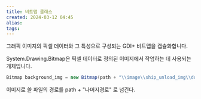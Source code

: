 ```yaml
---
title: 비트맵 클래스
created: 2024-03-12 04:45
alias:
tags:
---
```

그래픽 이미지의 픽셀 데이터와 그 특성으로 구성되는 GDI+ 비트맵을 캡슐화합니다. 

System.Drawing.Bitmap은 픽셀 데이터로 정의된 이미지에서 작업하는 데 사용되는 개체입니다.

```cs
Bitmap background_img = new Bitmap(path + "\\image\\ship_unload_img\\dock_background.png");
```
이미지로 쓸 파일의 경로를 path + "나머지경로" 로 넘긴다.